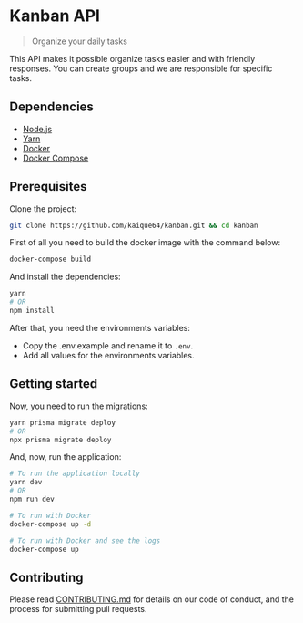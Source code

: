 # Kanban API
> Organize your daily tasks

This API makes it possible organize tasks easier and with friendly responses. You can create groups and we are responsible for specific tasks.

## Dependencies
- [Node.js](https://nodejs.org/en/)
- [Yarn](https://yarnpkg.com/pt-BR/docs/install)
- [Docker](https://www.docker.com/)
- [Docker Compose](https://www.docker.com/compose/)

## Prerequisites
Clone the project:
```sh
git clone https://github.com/kaique64/kanban.git && cd kanban
```
First of all you need to build the docker image with the command below:
```sh
docker-compose build
```
And install the dependencies:
```sh
yarn
# OR
npm install
```
After that, you need the environments variables:
- Copy the .env.example and rename it to `.env`.
- Add all values for the environments variables.

## Getting started
Now, you need to run the migrations:
```sh
yarn prisma migrate deploy
# OR
npx prisma migrate deploy
```
And, now, run the application:
```sh
# To run the application locally
yarn dev
# OR
npm run dev

# To run with Docker
docker-compose up -d

# To run with Docker and see the logs
docker-compose up
```

## Contributing

Please read [CONTRIBUTING.md](CONTRIBUTING.md) for details on our code of conduct, and the process for submitting pull requests.

